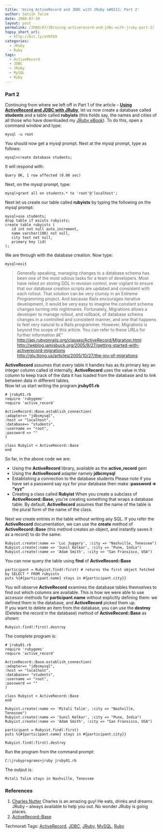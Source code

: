 ```yaml
---
title: 'Using ActiveRecord and JDBC with JRuby &#8211; Part 2'
author: Satish Talim
date: 2008-07-30
layout: post
permalink: /2008/07/30/using-activerecord-and-jdbc-with-jruby-part-2/
topsy_short_url:
  - http://bit.ly/aYNfE9
categories:
  - JRuby
  - Ruby
tags:
  - ActiveRecord
  - JDBC
  - JRuby
  - MySQL
  - Ruby
---
```

<div>
  <h3>
    Part 2
  </h3>
  
  <p>
    Continuing from where we left off in Part 1 of the article &#8211; <strong><a href="http://rubylearning.com/blog/2008/07/28/using-activerecord-and-jdbc-with-jruby/">Using ActiveRecord and JDBC with JRuby</a></strong>, let us now create a database called <strong>students</strong> and a table called <strong>rubyists</strong> (this holds say, the names and cities of all those who have downloaded my <a href="http://jruby.rubylearning.org/">JRuby eBook</a>). To do this, open a command window and type:
  </p>
  
  <pre><code>mysql -u root</code></pre>
  
  <p>
    You should now get a mysql prompt. Next at the mysql prompt, type as follows:
  </p>
  
  <pre><code>mysql>create database students;</code></pre>
  
  <p>
    It will respond with:
  </p>
  
  <pre><code>Query OK, 1 row affected (0.00 sec)</code></pre>
  
  <p>
    Next, on the mysql prompt, type:
  </p>
  
  <pre><code>mysql>grant all on students.* to 'root'@'localhost';</code></pre>
  
  <p>
    Next let us create our table called <strong>rubyists</strong> by typing the following on the mysql prompt:
  </p>
  
  <pre><code>mysql>use students;
drop table if exists rubyists;  
create table rubyists (  
   id int not null auto_increment,  
   name varchar(100) not null,  
   city text not null,  
   primary key (id)  
);</code></pre>
  
  <p>
    We are through with the database creation. Now type:
  </p>
  
  <pre><code>mysql>exit</code></pre>
  
  <blockquote>
    <p>
      Generally speaking, managing changes to a database schema has been one of the most odious tasks for a team of developers. Most have relied on storing DDL in revision control, ever vigilant to ensure that our database creation scripts are updated and consistent with each rollout. That solution can be very clumsy in an Extreme Programming project. And because Rails encourages iterative development, it would be very easy to imagine the constant schema changes turning into nightmares. Fortunately, Migrations allows a developer to manage rollout, and rollback, of database schema changes in a controlled and consistent manner, and one that happens to feel very natural to a Rails programmer. However, Migrations is beyond the scope of this article. You can refer to these URLs for further information â€“<br /> <a href="http://api.rubyonrails.org/classes/ActiveRecord/Migration.html">http://api.rubyonrails.org/classes/ActiveRecord/Migration.html</a><br /> <a href="http://weblog.jamisbuck.org/2005/9/27/getting-started-with-activerecord-migrations">http://weblog.jamisbuck.org/2005/9/27/getting-started-with-activerecord-migrations</a><br /> <a href="http://glu.ttono.us/articles/2005/10/27/the-joy-of-migrations">http://glu.ttono.us/articles/2005/10/27/the-joy-of-migrations</a>
    </p>
  </blockquote>
  
  <p>
    <strong>ActiveRecord</strong> assumes that every table it handles has as its primary key an integer column called id internally, <strong>ActiveRecord</strong> uses the value in this column to keep track of the data it has loaded from the database and to link between data in different tables.<br />Now let us start writing the program <strong>jruby01.rb</strong>
  </p>
  
  <pre><code># jruby01.rb
require 'rubygems'
require 'active_record'

ActiveRecord::Base.establish_connection(
:adapter=> "jdbcmysql",
:host => "localhost",
:database=> "students",
:username => "root",
:password => ""
)

class Rubyist &lt; ActiveRecord::Base
end</code></pre>
  
  <p>
    So far, in the above code we are:
  </p>
  
  <ul>
    <li>
      Using the <strong>ActiveRecord</strong> library, available as the <strong>active_record</strong> gem
    </li>
    <li>
      Using the <strong>ActiveRecord</strong> adapter namely <strong>jdbcmysql</strong>
    </li>
    <li>
      Establishing a connection to the database students Please note if you have set a password say xyz for your database then make <strong>:password => &#8220;xyz&#8221;</strong>
    </li>
    <li>
      Creating a class called <strong>Rubyist</strong> When you create a subclass of <strong>ActiveRecord::Base</strong>, you&#8217;re creating something that wraps a database table. By default, <strong>ActiveRecord</strong> assumes that the name of the table is the plural form of the name of the class.
    </li>
  </ul>
  
  <p>
    Next we create entries in the table without writing any SQL. If you refer the <strong>ActiveRecord</strong> documentation, we can use the <strong>create</strong> method of <strong>ActiveRecord::Base</strong> (this method creates an object, and instantly saves it as a record) to do the same:
  </p>
  
  <pre><code>Rubyist.create(:name => 'Luc Juggery', :city => "Nashville, Tenessee")  
Rubyist.create(:name => 'Sunil Kelkar', :city => "Pune, India")  
Rubyist.create(:name => 'Adam Smith', :city => "San Fransisco, USA")</code></pre>
  
  <p>
    You can now query the table using <strong>find</strong> of <strong>ActiveRecord::Base</strong>
  </p>
  
  <pre><code>participant = Rubyist.find(:first) # returns the first object fetched by SELECT * FROM rubyists  
puts %{#{participant.name} stays in #{participant.city}}</code></pre>
  
  <p>
    You will observe <strong>ActiveRecord</strong> examines the database tables themselves to find out which columns are available. This is how we were able to use accessor methods for <strong>participant.name</strong> without explicitly defining them: we defined them in the database, and <strong>ActiveRecord</strong> picked them up.<br /> If you want to delete an item from the database, you can use the <strong>destroy</strong> (Deletes the record in the database) method of <strong>ActiveRecord::Base</strong> as shown:
  </p>
  
  <pre><code>Rubyist.find(:first).destroy</code></pre>
  
  <p>
    The complete program is:
  </p>
  
  <pre><code># jruby01.rb
require 'rubygems'
require 'active_record'

ActiveRecord::Base.establish_connection(
:adapter=> "jdbcmysql",
:host => "localhost",
:database=> "students",
:username => "root",
:password => ""
)

class Rubyist &lt; ActiveRecord::Base
end

Rubyist.create(:name => 'Mitali Talim', :city => "Nashville, Tenessee")
Rubyist.create(:name => 'Sunil Kelkar', :city => "Pune, India")
Rubyist.create(:name => 'Adam Smith', :city => "San Fransisco, USA")

participant = Rubyist.find(:first)
puts %{#{participant.name} stays in #{participant.city}}

Rubyist.find(:first).destroy</code></pre>
  
  <p>
    Run the program from the command prompt:
  </p>
  
  <pre><code>C:\jrubyprograms>jruby jruby01.rb</code></pre>
  
  <p>
    The output is:
  </p>
  
  <pre><code>Mitali Talim stays in Nashville, Tenessee</code></pre>
  
  <h3>
    References
  </h3>
  
  <ol>
    <li>
      <a href="http://rubylearning.com/blog/2008/07/21/charles-nutter-talks-to-rubylearning-participants/">Charles Nutter</a> Charles is an amazing guy! He eats, drinks and dreams JRuby &#8211; always available to help you out. No wonder JRuby is going places.
    </li>
    <li>
      <a href="http://caboo.se/doc/classes/ActiveRecord/Base.html">ActiveRecord::Base</a>
    </li>
  </ol>
</div>

Technorati Tags: <a href="http://technorati.com/tag/ActiveRecord" rel="tag">ActiveRecord</a>, <a href="http://technorati.com/tag/JDBC" rel="tag">JDBC</a>, <a href="http://technorati.com/tag/JRuby" rel="tag">JRuby</a>, <a href="http://technorati.com/tag/MySQL" rel="tag">MySQL</a>, <a href="http://technorati.com/tag/Ruby" rel="tag">Ruby</a>
